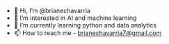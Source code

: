 - 👋 Hi, I’m @brianechavarria
- 👀 I’m interested in AI and machine learning
- 🌱 I’m currently learning python and data analytics
- 📫 How to reach me - brianechavarria7@gmail.com

<!---
brianechavarria/brianechavarria is a ✨ special ✨ repository because its `README.md` (this file) appears on your GitHub profile.
You can click the Preview link to take a look at your changes.
--->
